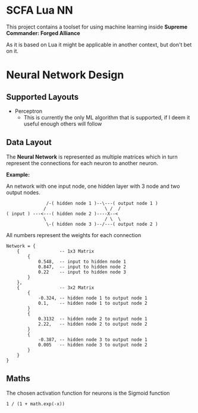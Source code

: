 # SCFA Lua NN

This project contains a toolset for using machine learning inside __Supreme Commander: Forged Alliance__

As it is based on Lua it might be applicable in another context, but don't bet on it.

# Neural Network Design

## Supported Layouts

  - Perceptron
    - This is currently the only ML algorithm that is supported, if I deem it useful enough others will follow

## Data Layout
The __Neural Network__ is represented as multiple matrices which in turn represent the connections for each neuron to another neuron.

__Example:__

An network with one input node, one hidden layer with 3 node and two output nodes.

                   /-( hidden node 1 )--\---( output node 1 )
                  /                      \ /  /
    ( input ) ---<---( hidden node 2 )----X--<
                  \                      / \  \
                   \-( hidden node 3 )--/---( output node 2 )

All numbers represent the weights for each connection

    Network = {
        {               -- 1x3 Matrix
            {
                0.548,  -- input to hidden node 1
                0.847,  -- input to hidden node 2
                0.22    -- input to hidden node 3
            }
        },
        {               -- 3x2 Matrix
            {
                -0.324, -- hidden node 1 to output node 1
                0.1,    -- hidden node 1 to output node 2
            }
            {
                0.3132  -- hidden node 2 to output node 1
                2.22,   -- hidden node 2 to output node 2
            }   
            {
                -0.387, -- hidden node 3 to output node 1
                0.005   -- hidden node 3 to output node 2
            }
        }
    } 

## Maths

The chosen activation function for neurons is the Sigmoid function

    1 / (1 + math.exp(-x))

